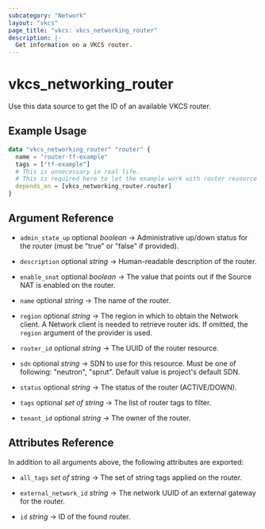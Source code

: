```yaml
---
subcategory: "Network"
layout: "vkcs"
page_title: "vkcs: vkcs_networking_router"
description: |-
  Get information on a VKCS router.
---
```


# vkcs_networking_router

Use this data source to get the ID of an available VKCS router.

## Example Usage

```terraform
data "vkcs_networking_router" "router" {
  name = "router-tf-example"
  tags = ["tf-example"]
  # This is unnecessary in real life.
  # This is required here to let the example work with router resource example. 
  depends_on = [vkcs_networking_router.router]
}
```

## Argument Reference
- `admin_state_up` optional *boolean* &rarr;  Administrative up/down status for the router (must be "true" or "false" if provided).

- `description` optional *string* &rarr;  Human-readable description of the router.

- `enable_snat` optional *boolean* &rarr;  The value that points out if the Source NAT is enabled on the router.

- `name` optional *string* &rarr;  The name of the router.

- `region` optional *string* &rarr;  The region in which to obtain the Network client. A Network client is needed to retrieve router ids. If omitted, the `region` argument of the provider is used.

- `router_id` optional *string* &rarr;  The UUID of the router resource.

- `sdn` optional *string* &rarr;  SDN to use for this resource. Must be one of following: "neutron", "sprut". Default value is project's default SDN.

- `status` optional *string* &rarr;  The status of the router (ACTIVE/DOWN).

- `tags` optional *set of* *string* &rarr;  The list of router tags to filter.

- `tenant_id` optional *string* &rarr;  The owner of the router.


## Attributes Reference
In addition to all arguments above, the following attributes are exported:
- `all_tags` *set of* *string* &rarr;  The set of string tags applied on the router.

- `external_network_id` *string* &rarr;  The network UUID of an external gateway for the router.

- `id` *string* &rarr;  ID of the found router.


